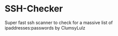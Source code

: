 # SSH-Checker
Super fast ssh scanner to check for a massive list of ipaddresses:passwords by ClumsyLulz
